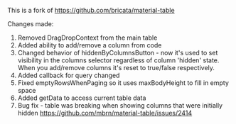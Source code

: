 This is a fork of https://github.com/bricata/material-table

Changes made:

1. Removed DragDropContext from the main table
1. Added ability to add/remove a column from code
1. Changed behavior of hiddenByColumnsButton - now it's used to set visibility in the columns selector regardless of column 'hidden' state. When you add/remove columns it's reset to true/false respectively.
1. Added callback for query changed
1. Fixed emptyRowsWhenPaging so it uses maxBodyHeight to fill in empty space
1. Added getData to access current table data
1. Bug fix - table was breaking when showing columns that were initially hidden https://github.com/mbrn/material-table/issues/2414
